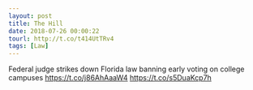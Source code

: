 ```yaml
---
layout: post
title: The Hill
date: 2018-07-26 00:00:22
tourl: http://t.co/t414UtTRv4
tags: [Law]
---
```

Federal judge strikes down Florida law banning early voting on college campuses https://t.co/j86AhAaaW4 https://t.co/s5DuaKcp7h